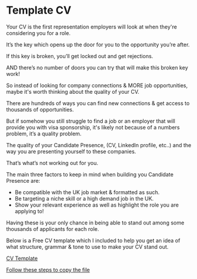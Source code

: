 # Template CV

Your CV is the first representation employers will look at when they're considering you for a role.

It’s the key which opens up the door for you to the opportunity you’re after.

If this key is broken, you’ll get locked out and get rejections.

AND there’s no number of doors you can try that will make this broken key work!

So instead of looking for company connections & MORE job opportunities, maybe it's worth thinking about the quality of your CV.

There are hundreds of ways you can find new connections & get access to thousands of opportunities.

But if somehow you still struggle to find a job or an employer that will provide you with visa sponsorship, it's likely not because of a numbers problem, it’s a quality problem.

The quality of your Candidate Presence, (CV, LinkedIn profile, etc..) and the way you are presenting yourself to these companies.

That’s what’s not working out for you.

The main three factors to keep in mind when building you Candidate Presence are: 

- Be compatible with the UK job market & formatted as such.
- Be targeting a niche skill or a high demand job in the UK.
- Show your relevant experience as well as highlight the role you are applying to!

Having these is your only chance in being able to stand out among some thousands of applicants for each role.

Below is a Free CV template which I included to help you get an idea of what structure, grammar & tone to use to make your CV stand out.

[CV Template](https://docs.google.com/document/d/1cAFiMi2GotaSwqrEIOfNHLtQZHbqGe9GLURGpVPsBqw/)

[Follow these steps to copy the file](https://support.google.com/docs/answer/49114?hl=en-GB&co=GENIE.Platform%3DDesktop#zippy=%2Cmake-a-copy-of-a-file)
